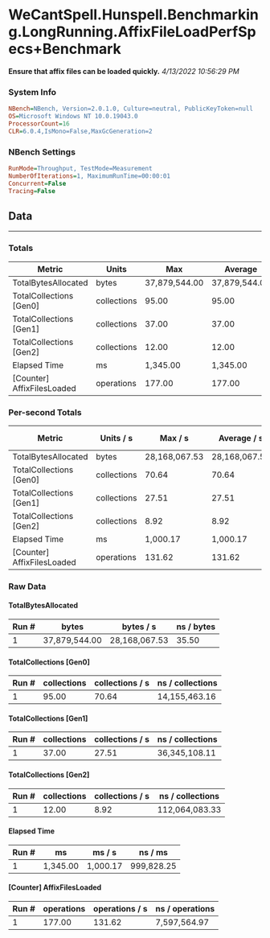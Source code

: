 ﻿# WeCantSpell.Hunspell.Benchmarking.LongRunning.AffixFileLoadPerfSpecs+Benchmark
__Ensure that affix files can be loaded quickly.__
_4/13/2022 10:56:29 PM_
### System Info
```ini
NBench=NBench, Version=2.0.1.0, Culture=neutral, PublicKeyToken=null
OS=Microsoft Windows NT 10.0.19043.0
ProcessorCount=16
CLR=6.0.4,IsMono=False,MaxGcGeneration=2
```

### NBench Settings
```ini
RunMode=Throughput, TestMode=Measurement
NumberOfIterations=1, MaximumRunTime=00:00:01
Concurrent=False
Tracing=False
```

## Data
-------------------

### Totals
|          Metric |           Units |             Max |         Average |             Min |          StdDev |
|---------------- |---------------- |---------------- |---------------- |---------------- |---------------- |
|TotalBytesAllocated |           bytes |   37,879,544.00 |   37,879,544.00 |   37,879,544.00 |            0.00 |
|TotalCollections [Gen0] |     collections |           95.00 |           95.00 |           95.00 |            0.00 |
|TotalCollections [Gen1] |     collections |           37.00 |           37.00 |           37.00 |            0.00 |
|TotalCollections [Gen2] |     collections |           12.00 |           12.00 |           12.00 |            0.00 |
|    Elapsed Time |              ms |        1,345.00 |        1,345.00 |        1,345.00 |            0.00 |
|[Counter] AffixFilesLoaded |      operations |          177.00 |          177.00 |          177.00 |            0.00 |

### Per-second Totals
|          Metric |       Units / s |         Max / s |     Average / s |         Min / s |      StdDev / s |
|---------------- |---------------- |---------------- |---------------- |---------------- |---------------- |
|TotalBytesAllocated |           bytes |   28,168,067.53 |   28,168,067.53 |   28,168,067.53 |            0.00 |
|TotalCollections [Gen0] |     collections |           70.64 |           70.64 |           70.64 |            0.00 |
|TotalCollections [Gen1] |     collections |           27.51 |           27.51 |           27.51 |            0.00 |
|TotalCollections [Gen2] |     collections |            8.92 |            8.92 |            8.92 |            0.00 |
|    Elapsed Time |              ms |        1,000.17 |        1,000.17 |        1,000.17 |            0.00 |
|[Counter] AffixFilesLoaded |      operations |          131.62 |          131.62 |          131.62 |            0.00 |

### Raw Data
#### TotalBytesAllocated
|           Run # |           bytes |       bytes / s |      ns / bytes |
|---------------- |---------------- |---------------- |---------------- |
|               1 |   37,879,544.00 |   28,168,067.53 |           35.50 |

#### TotalCollections [Gen0]
|           Run # |     collections | collections / s |ns / collections |
|---------------- |---------------- |---------------- |---------------- |
|               1 |           95.00 |           70.64 |   14,155,463.16 |

#### TotalCollections [Gen1]
|           Run # |     collections | collections / s |ns / collections |
|---------------- |---------------- |---------------- |---------------- |
|               1 |           37.00 |           27.51 |   36,345,108.11 |

#### TotalCollections [Gen2]
|           Run # |     collections | collections / s |ns / collections |
|---------------- |---------------- |---------------- |---------------- |
|               1 |           12.00 |            8.92 |  112,064,083.33 |

#### Elapsed Time
|           Run # |              ms |          ms / s |         ns / ms |
|---------------- |---------------- |---------------- |---------------- |
|               1 |        1,345.00 |        1,000.17 |      999,828.25 |

#### [Counter] AffixFilesLoaded
|           Run # |      operations |  operations / s | ns / operations |
|---------------- |---------------- |---------------- |---------------- |
|               1 |          177.00 |          131.62 |    7,597,564.97 |


